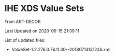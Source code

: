 # IHE XDS Value Sets

From ART-DECOR

Last Updated on 2020-09-15 21:09:11

List of updated files:
* ValueSet-1.2.276.0.76.11.30--20180713131246.xml
